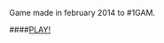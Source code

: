 Game made in february 2014 to #1GAM.

####[PLAY!](https://dl.dropboxusercontent.com/u/23008941/Jogos/run%20link/index.html)
